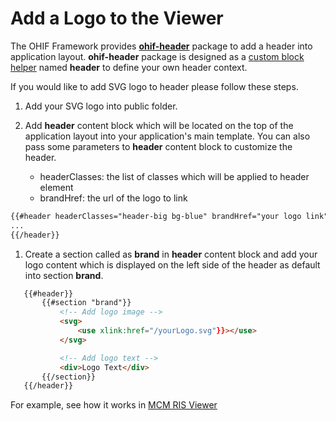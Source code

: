 # Add a Logo to the Viewer

The OHIF Framework provides [**ohif-header**](https://github.com/OHIF/Viewers/tree/master/Packages/ohif-header) package to add a header into application layout. **ohif-header** package is designed as a [custom block helper](http://blazejs.org/api/spacebars.html#Custom-Block-Helpers) named **header** to define your own header context.

If you would like to add SVG logo to header please follow these steps.

1. Add your SVG logo into public folder.

2. Add **header** content block which will be located on the top of the application layout into your application's main template. You can also pass some parameters to **header** content block to customize the header.

    * headerClasses: the list of classes which will be applied to header element
    * brandHref: the url of the logo to link


``` html
{{#header headerClasses="header-big bg-blue" brandHref="your logo link"}}
...
{{/header}}
```


1. Create a section called as **brand** in **header** content block and add your logo content which is displayed on the left side of the header as default into section **brand**.


 ``` html
    {{#header}}
        {{#section "brand"}}
            <!-- Add logo image -->
            <svg>
                <use xlink:href="/yourLogo.svg"}}></use>
            </svg>

            <!-- Add logo text -->
            <div>Logo Text</div>
        {{/section}}
    {{/header}}
 ```


 For example, see how it works in [MCM RIS Viewer](https://github.com/OHIF/Viewers/blob/master/OHIFViewer/client/components/ohifViewer/ohifViewer.html#L2)
